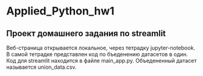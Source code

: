 # Applied_Python_hw1

## Проект домашнего задания по streamlit
Веб-страница открывается локальное, через тетрадку jupyter-notebook. В самой тетрадке представлен код по бъеденению датасетов в один. 
Код для streamlit находится в файле main_app.py.
Объедененный датасет называется union_data.csv.
